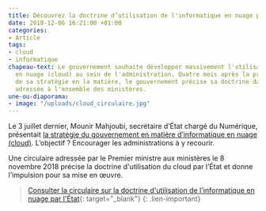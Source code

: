 ```yaml
---
title: Découvrez la doctrine d’utilisation de l'informatique en nuage par l’administration
date: 2018-12-06 16:21:00 +01:00
categories:
- Article
tags:
- cloud
- informatique
chapeau-text: Le gouvernement souhaite développer massivement l'utilisation de l'informatique
  en nuage (cloud) au sein de l'administration. Quatre mois après la présentation
  de sa stratégie en la matière, le gouvernement précise sa doctrine dans une circulaire
  adressée à l'ensemble des ministères.
une-ou-diaporama:
- image: "/uploads/cloud_circulaire.jpg"
---
```


Le 3 juillet dernier, Mounir Mahjoubi, secrétaire d’État chargé du Numérique, présentait [la stratégie du gouvernement en matière d’informatique en nuage (cloud)](https://www.numerique.gouv.fr/espace-presse/le-gouvernement-annonce-sa-strategie-en-matiere-de-cloud/). L’objectif ? Encourager les administrations à y recourir.

Une circulaire adressée par le Premier ministre aux ministères le 8 novembre 2018 précise la doctrine d'utilisation du cloud par l’État et donne l'impulsion pour sa mise en œuvre.

> [Consulter la circulaire sur la doctrine d'utilisation de l'informatique en nuage par l'État](https://www.google.fr/url?sa=t&rct=j&q=&esrc=s&source=web&cd=1&cad=rja&uact=8&ved=2ahUKEwiAgZm9oY7fAhUNLBoKHeMzDTkQFjAAegQIBhAC&url=http%3A%2F%2Fcirculaires.legifrance.gouv.fr%2Fpdf%2F2018%2F11%2Fcir_44120.pdf&usg=AOvVaw2E1Pye98IbWffm5t1IGGjG){: target="_blank"}
{: .lien-important}